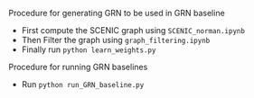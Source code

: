 Procedure for generating GRN to be used in GRN baseline

- First compute the SCENIC graph using `SCENIC_norman.ipynb`
- Then Filter the graph using `graph_filtering.ipynb`
- Finally run `python learn_weights.py`

Procedure for running GRN baselines

- Run `python run_GRN_baseline.py`
